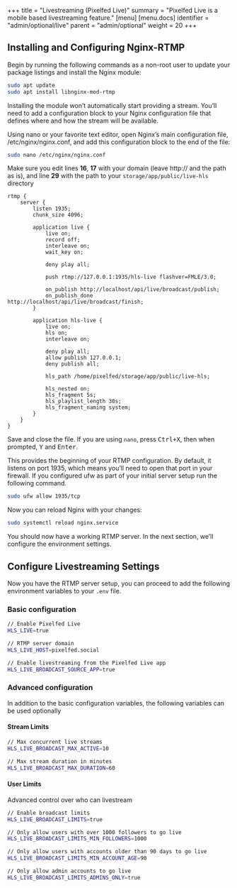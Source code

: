 +++
title = "Livestreaming (Pixelfed Live)"
summary = "Pixelfed Live is a mobile based livestreaming feature."
[menu]
[menu.docs]
identifier = "admin/optional/live"
parent = "admin/optional"
weight = 20
+++

## Installing and Configuring Nginx-RTMP

Begin by running the following commands as a non-root user to update your package listings and install the Nginx module:

```bash
sudo apt update
sudo apt install libnginx-mod-rtmp
```

Installing the module won’t automatically start providing a stream. You’ll need to add a configuration block to your Nginx configuration file that defines where and how the stream will be available.

Using nano or your favorite text editor, open Nginx’s main configuration file, /etc/nginx/nginx.conf, and add this configuration block to the end of the file:

```bash
sudo nano /etc/nginx/nginx.conf
```

Make sure you edit lines **16**, **17** with your domain (leave http:// and the path as is), and line **29** with the path to your `storage/app/public/live-hls` directory

```bash{16,17,29}
rtmp {
    server {
        listen 1935;
        chunk_size 4096;

        application live {
            live on;
            record off;
            interleave on;
            wait_key on;
            
            deny play all;

            push rtmp://127.0.0.1:1935/hls-live flashver=FMLE/3.0;
            
            on_publish http://localhost/api/live/broadcast/publish;
            on_publish_done http://localhost/api/live/broadcast/finish;
        }

        application hls-live {
            live on;
            hls on;
            interleave on;

            deny play all;
            allow publish 127.0.0.1;
            deny publish all;

            hls_path /home/pixelfed/storage/app/public/live-hls;
        
            hls_nested on;
            hls_fragment 5s;
            hls_playlist_length 30s;
            hls_fragment_naming system;
        }
    }
}
```

Save and close the file. If you are using `nano`, press <kbd>Ctrl+X</kbd>, then when prompted, <kbd>Y</kbd> and <kbd>Enter</kbd>.

This provides the beginning of your RTMP configuration. By default, it listens on port 1935, which means you’ll need to open that port in your firewall. If you configured ufw as part of your initial server setup run the following command.

```bash
sudo ufw allow 1935/tcp
```

Now you can reload Nginx with your changes:

```bash
sudo systemctl reload nginx.service
```

You should now have a working RTMP server. In the next section, we’ll configure the environment settings.

## Configure Livestreaming Settings

Now you have the RTMP server setup, you can proceed to add the following environment variables to your `.env` file.

### Basic configuration

```bash
// Enable Pixelfed Live
HLS_LIVE=true

// RTMP server domain
HLS_LIVE_HOST=pixelfed.social

// Enable livestreaming from the Pixelfed Live app
HLS_LIVE_BROADCAST_SOURCE_APP=true
```

### Advanced configuration

In addition to the basic configuration variables, the following variables can be used optionally

#### Stream Limits

```bash
// Max concurrent live streams
HLS_LIVE_BROADCAST_MAX_ACTIVE=10

// Max stream duration in minutes
HLS_LIVE_BROADCAST_MAX_DURATION=60
```

#### User Limits

Advanced control over who can livestream

```bash
// Enable broadcast limits
HLS_LIVE_BROADCAST_LIMITS=true

// Only allow users with over 1000 followers to go live
HLS_LIVE_BROADCAST_LIMITS_MIN_FOLLOWERS=1000

// Only allow users with accounts older than 90 days to go live
HLS_LIVE_BROADCAST_LIMITS_MIN_ACCOUNT_AGE=90

// Only allow admin accounts to go live
HLS_LIVE_BROADCAST_LIMITS_ADMINS_ONLY=true
```
